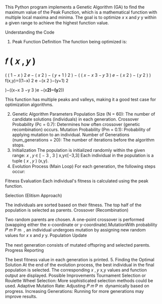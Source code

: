 This Python program implements a Genetic Algorithm (GA) to find the maximum value of the Peak Function, which is a mathematical function with multiple local maxima and minima. The goal is to optimize 
𝑥
x and 
𝑦
y within a given range to achieve the highest function value.

Understanding the Code
1. Peak Function Definition
The function being optimized is:

𝑓
(
𝑥
,
𝑦
)
=
(
(
1
−
𝑥
)
2
𝑒
−
(
𝑥
2
)
−
(
𝑦
+
1
)
2
)
−
(
(
𝑥
−
𝑥
3
−
𝑦
3
)
𝑒
−
(
𝑥
2
)
−
(
𝑦
2
)
)
f(x,y)=((1−x) 
2
 e 
−(x 
2
 )−(y+1) 
2
 
 )−((x−x 
3
 −y 
3
 )e 
−(x**2)−(y**2))

This function has multiple peaks and valleys, making it a good test case for optimization algorithms.

2. Genetic Algorithm Parameters
Population Size (N = 60): The number of candidate solutions (individuals) in each generation.
Crossover Probability (Pc = 0.7): Determines how often crossover (genetic recombination) occurs.
Mutation Probability (Pm = 0.1): Probability of applying mutation to an individual.
Number of Generations (num_generations = 20): The number of iterations before the algorithm stops.
3. Initialization
The population is initialized randomly within the given range:
𝑥
,
𝑦
∈
[
−
3
,
3
]
x,y∈[−3,3]
Each individual in the population is a tuple 
(
𝑥
,
𝑦
)
(x,y).
4. Evolution Process (Main Loop)
For each generation, the following steps occur:

Fitness Evaluation
Each individual's fitness is calculated using the peak function.

Selection (Elitism Approach)

The individuals are sorted based on their fitness.
The top half of the population is selected as parents.
Crossover (Recombination)

Two random parents are chosen.
A one-point crossover is performed (swapping either the x-coordinate or y-coordinate).MutationWith probability 
𝑃
𝑚
P 
m
​
 , an individual undergoes mutation by assigning new random values for 
𝑥
x and 
𝑦
y.
Population Update

The next generation consists of mutated offspring and selected parents.
Progress Reporting

The best fitness value in each generation is printed.
5. Finding the Optimal Solution
At the end of the evolution process, the best individual in the final population is selected.
The corresponding 
𝑥
,
𝑦
x,y values and function output are displayed.
Possible Improvements
Tournament Selection or Roulette Wheel Selection: More sophisticated selection methods could be used.
Adaptive Mutation Rate: Adjusting 
𝑃
𝑚
P 
m
​
  dynamically based on progress.
Increasing Generations: Running for more generations may improve results.
